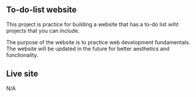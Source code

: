 ## To-do-list website ##
This project is practice for building a website that has a to-do list wiht projects that you can include. 

The purpose of the website is to practice web development fundamentals. The website will be updated in the future for better aesthetics and functionality.

## Live site ##
N/A

